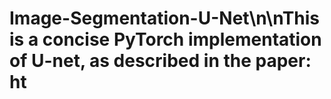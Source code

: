 # Image-Segmentation-U-Net\n\nThis is a concise PyTorch implementation of U-net, as described in the paper: ht